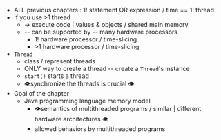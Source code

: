 * ALL previous chapters : 1! statement OR expression / time == 1! thread
* If you use >1 thread
  * -> execute code | values & objects / shared main memory
  * -- can be supported by -- many hardware processors
    * 1! hardware processor / time-slicing
    * \>1 hardware processor / time-slicing
* `Thread`
  * class / represent threads
  * ONLY way to create a thread -- create a `Thread`'s instance
  * `start()` starts a thread
  * 👁️synchronize the threads is crucial 👁️
* Goal of the chapter
  * Java programming language memory model
    * 👁️semantics of multithreaded programs / similar | different hardware architectures 👁️
    * allowed behaviors by multithreaded programs
     